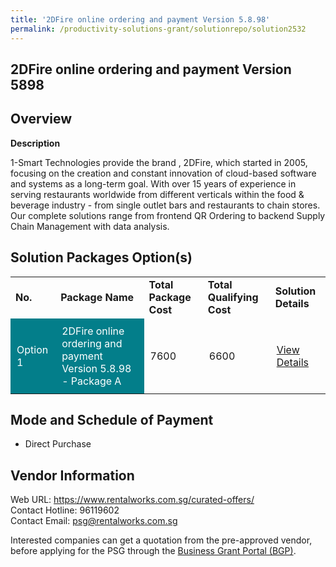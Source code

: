 ```yaml
---
title: '2DFire online ordering and payment Version 5.8.98'
permalink: /productivity-solutions-grant/solutionrepo/solution2532
---
```


## 2DFire online ordering and payment Version 5898

## Overview

**Description**

1-Smart Technologies provide the brand , 2DFire, which started in 2005, focusing on the creation and constant innovation of cloud-based software and systems as a long-term goal. With over 15 years of experience in serving restaurants worldwide from different verticals within the food & beverage industry - from single outlet bars and restaurants to chain stores. Our complete solutions range from frontend QR Ordering to backend Supply Chain Management with data analysis.

## Solution Packages Option(s)

<table>
<tr>
<td><b>No.</b></td>
<td><b>Package Name</b></td>
<td><b>Total Package Cost</b></td>
<td><b>Total Qualifying Cost</b></td>
<td><b>Solution Details</b></td>
</tr>
<tr>
<td style='padding: 10px; background-color: #037E8A; color: #FFFFFF;'>Option 1</td>
<td style='padding: 10px; background-color: #037E8A; color: #FFFFFF;'>2DFire online ordering and payment Version 5.8.98 - Package A</td>
<td style='padding: 10px;'>7600</td>
<td style='padding: 10px;'>6600</td>
<td style='padding: 10px;'><a href='https://www.gobusiness.gov.sg/images/psg/1-Smart_Technologies_20200875_Desensitised_Annex_3.pdf' target='_blank'>View Details</a></td>
</tr>
</table>

## Mode and Schedule of Payment

 - Direct Purchase

## Vendor Information

 Web URL: https://www.rentalworks.com.sg/curated-offers/ <br>Contact Hotline: 96119602 <br>Contact Email: psg@rentalworks.com.sg <br>

Interested companies can get a quotation from the pre-approved vendor, before applying for the PSG through the <a href='https://www.businessgrants.gov.sg/' target='_blank' rel='noopener'>Business Grant Portal (BGP)</a>.

<script src="/jquery/resize-tables.js"></script>
